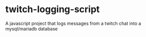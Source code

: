 # twitch-logging-script
A javascript project that logs messages from a twitch chat into a mysql/mariadb database
